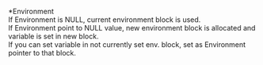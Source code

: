 \*Environment \
If Environment is NULL, current environment block is used. \
If Environment point to NULL value, new environment block is allocated and variable is set in new block. \
If you can set variable in not currently set env. block, set as Environment pointer to that block.
